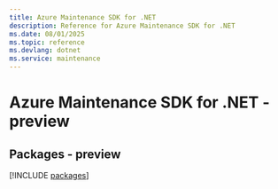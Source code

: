 ```yaml
---
title: Azure Maintenance SDK for .NET
description: Reference for Azure Maintenance SDK for .NET
ms.date: 08/01/2025
ms.topic: reference
ms.devlang: dotnet
ms.service: maintenance
---
```

# Azure Maintenance SDK for .NET - preview
## Packages - preview
[!INCLUDE [packages](maintenance-index.md)]
